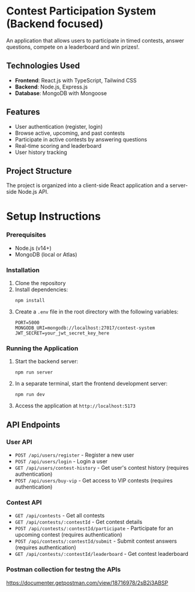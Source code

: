 # Contest Participation System (Backend focused)

An application that allows users to participate in timed contests, answer questions, compete on a leaderboard and win prizes!.

## Technologies Used

- **Frontend**: React.js with TypeScript, Tailwind CSS
- **Backend**: Node.js, Express.js
- **Database**: MongoDB with Mongoose

## Features

- User authentication (register, login)
- Browse active, upcoming, and past contests
- Participate in active contests by answering questions
- Real-time scoring and leaderboard
- User history tracking

## Project Structure

The project is organized into a client-side React application and a server-side Node.js API.



# Setup Instructions

### Prerequisites

- Node.js (v14+)
- MongoDB (local or Atlas)

### Installation

1. Clone the repository
2. Install dependencies:
   ```
   npm install
   ```
3. Create a `.env` file in the root directory with the following variables:
   ```
   PORT=5000
   MONGODB_URI=mongodb://localhost:27017/contest-system
   JWT_SECRET=your_jwt_secret_key_here
   ```

### Running the Application

1. Start the backend server:
   ```
   npm run server
   ```
2. In a separate terminal, start the frontend development server:
   ```
   npm run dev
   ```
3. Access the application at `http://localhost:5173`

## API Endpoints

### User API

- `POST /api/users/register` - Register a new user
- `POST /api/users/login` - Login a user
- `GET /api/users/contest-history` - Get user's contest history (requires authentication)
- `POST /api/users/buy-vip` - Get access to VIP contests (requires authentication)

### Contest API

- `GET /api/contests` - Get all contests
- `GET /api/contests/:contestId` - Get contest details
- `POST /api/contests/:contestId/participate` - Participate for an upcoming contest (requires authentication)
- `POST /api/contests/:contestId/submit` - Submit contest answers (requires authentication)
- `GET /api/contests/:contestId/leaderboard` - Get contest leaderboard

### Postman collection for testng the APIs
https://documenter.getpostman.com/view/18716978/2sB2j3ABSP